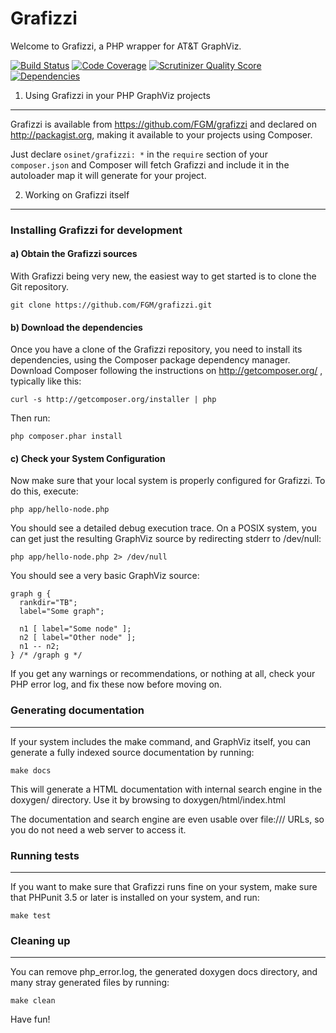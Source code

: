 Grafizzi
========

Welcome to Grafizzi, a PHP wrapper for AT&T GraphViz.

[![Build Status](https://secure.travis-ci.org/FGM/grafizzi.png?branch=master)](http://travis-ci.org/FGM/grafizzi)
[![Code Coverage](https://scrutinizer-ci.com/g/FGM/grafizzi/badges/coverage.png?s=ac1c7559324cf6c7adc496453b594b2f1f5b30a3)](https://scrutinizer-ci.com/g/FGM/grafizzi/)
[![Scrutinizer Quality Score](https://scrutinizer-ci.com/g/FGM/grafizzi/badges/quality-score.png?s=95ce57b528611f1f89868672f04e3af65ba73801)](https://scrutinizer-ci.com/g/FGM/grafizzi/)
[![Dependencies](https://www.versioneye.com/user/projects/53423396e97a46adb0000140/badge.svg)](https://www.versioneye.com/user/projects/53423396e97a46adb0000140)

1) Using Grafizzi in your PHP GraphViz projects
-----------------------------------------------

Grafizzi is available from https://github.com/FGM/grafizzi and declared
on http://packagist.org, making it available to your projects using Composer.

Just declare `osinet/grafizzi: *` in the `require` section of your
`composer.json` and Composer will fetch Grafizzi and include it in the
autoloader map it will generate for your project.


2) Working on Grafizzi itself
-----------------------------

### Installing Grafizzi for development

#### a) Obtain the Grafizzi sources

With Grafizzi being very new, the easiest way to get started is to clone the
Git repository.

    git clone https://github.com/FGM/grafizzi.git

#### b) Download the dependencies

Once you have a clone of the Grafizzi repository, you need to install its
dependencies, using the Composer package dependency manager. Download Composer 
following the instructions on http://getcomposer.org/ , typically like this:

    curl -s http://getcomposer.org/installer | php

Then run:

    php composer.phar install
 
#### c) Check your System Configuration

Now make sure that your local system is properly configured for Grafizzi. To do 
this, execute:

    php app/hello-node.php

You should see a detailed debug execution trace. On a POSIX system, you can get
just the resulting GraphViz source by redirecting stderr to /dev/null:

    php app/hello-node.php 2> /dev/null

You should see a very basic GraphViz source:

    graph g {
      rankdir="TB";
      label="Some graph";

      n1 [ label="Some node" ];
      n2 [ label="Other node" ];
      n1 -- n2;
    } /* /graph g */

If you get any warnings or recommendations, or nothing at all, check your PHP
error log, and fix these now before moving on.

###  Generating documentation
-----------------------------

If your system includes the make command, and GraphViz itself, you can generate
a fully indexed source documentation by running:

    make docs
    
This will generate a HTML documentation with internal search engine in the 
doxygen/ directory. Use it by browsing to doxygen/html/index.html

The documentation and search engine are  even usable over file:/// URLs, so you
do not need a web server to access it.

### Running tests
-----------------

If you want to make sure that Grafizzi runs fine on your system, make sure 
that PHPunit 3.5 or later is installed on your system, and run:

    make test

### Cleaning up
---------------

You can remove php_error.log, the generated doxygen docs directory, and many
stray generated files by running:

    make clean


Have fun!

